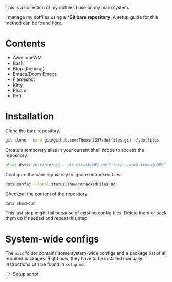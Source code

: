 This is a collection of my dotfiles I use on my main system.

I manage my dotfiles using a ***Git bare repository**. A setup guide for this method can be found [here](https://www.atlassian.com/git/tutorials/dotfiles).

# Contents

- AwesomeWM
- Bash
- Btop (theming)
- Emacs/[Doom Emacs](https://github.com/doomemacs/doomemacs)
- Flameshot
- Kitty
- Picom
- Rofi

# Installation

Clone the bare repository.

``` sh
git clone --bare git@github.com:Thomsn1337/dotfiles.git ~/.dotfiles
```

Create a temporary alias in your current shell scope to access the repository.

``` sh
alias dots='/usr/bin/git --git-dir=$HOME/.dotfiles/ --work-tree=$HOME'
```

Configure the bare repository to ignore untracked files.

``` sh
dots config --local status.showUntrackedFiles no
```

Checkout the content of the repository.

``` sh
dots checkout
```

This last step might fail because of existing config files. Delete them or back them up if needed and repeat this step.

# System-wide configs

The `misc` folder contains some system-wide configs and a package list of all required packages. Right now, they have to be installed manually. Instructions can be found in `setup.md`.

- [ ] Setup script
